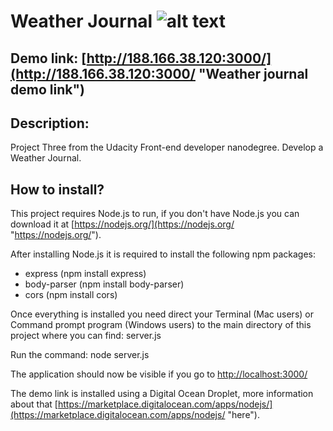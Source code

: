 # Weather Journal ![alt text][logo]
[logo]: https://alexpwls.github.io/personal-blog-website/images/favicon/favicon-16x16.png "Purple dot"

Demo link: [http://188.166.38.120:3000/](http://188.166.38.120:3000/ "Weather journal demo link")
---

## Description:

Project Three from the Udacity Front-end developer nanodegree. Develop a Weather Journal.

## How to install?

This project requires Node.js to run, if you don't have Node.js you can download it at [https://nodejs.org/](https://nodejs.org/ "https://nodejs.org/").

After installing Node.js it is required to install the following npm packages:

* express (npm install express)
* body-parser (npm install body-parser)
* cors (npm install cors)

Once everything is installed you need direct your Terminal (Mac users) or Command prompt program (Windows users) to the main directory of this project where you can find: server.js

Run the command: node server.js

The application should now be visible if you go to [http://localhost:3000/](http://localhost:3000/ "http://localhost:3000/")

The demo link is installed using a Digital Ocean Droplet, more information about that [https://marketplace.digitalocean.com/apps/nodejs/](https://marketplace.digitalocean.com/apps/nodejs/ "here").